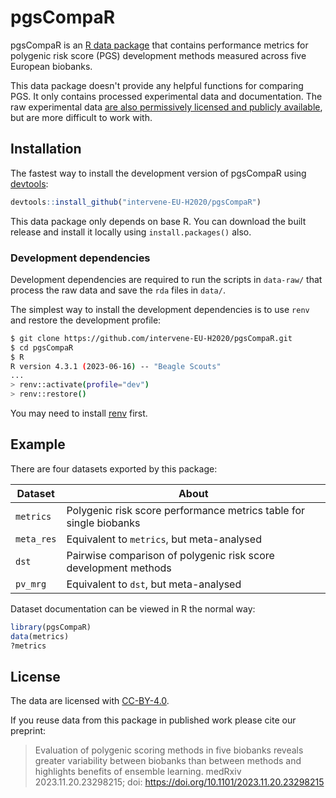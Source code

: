 
# pgsCompaR

<!-- badges: start -->
<!-- badges: end -->

pgsCompaR is an [R data package](https://r-pkgs.org/data.html) that contains performance metrics for polygenic risk score (PGS) development methods measured across five European biobanks.

This data package doesn't provide any helpful functions for comparing PGS. It only contains processed experimental data and documentation. The raw experimental data [are also permissively licensed and publicly available](https://zenodo.org/records/10012996), but are more difficult to work with.

## Installation

The fastest way to install the development version of pgsCompaR using [devtools](https://devtools.r-lib.org):

``` r
devtools::install_github("intervene-EU-H2020/pgsCompaR")
```

This data package only depends on base R. You can download the built release and install it locally using `install.packages()` also.

### Development dependencies

Development dependencies are required to run the scripts in `data-raw/` that process the raw data and save the `rda` files in `data/`.

The simplest way to install the development dependencies is to use `renv` and restore the development profile:

``` bash
$ git clone https://github.com/intervene-EU-H2020/pgsCompaR.git
$ cd pgsCompaR
$ R
R version 4.3.1 (2023-06-16) -- "Beagle Scouts"
...
> renv::activate(profile="dev")
> renv::restore()
```

You may need to install [renv](https://rstudio.github.io/renv/articles/renv.html) first.

## Example

There are four datasets exported by this package:

| Dataset    | About                                                              |
|------------|--------------------------------------------------------------------|
| `metrics`  | Polygenic risk score performance metrics table for single biobanks |
| `meta_res` | Equivalent to `metrics`, but meta-analysed                         |
| `dst`      | Pairwise comparison of polygenic risk score development methods    |
| `pv_mrg`   | Equivalent to `dst`, but meta-analysed                             |

Dataset documentation can be viewed in R the normal way:

``` r
library(pgsCompaR)
data(metrics)
?metrics
```

## License

The data are licensed with [CC-BY-4.0](https://creativecommons.org/licenses/by/4.0/).

If you reuse data from this package in published work please cite our preprint:

> Evaluation of polygenic scoring methods in five biobanks reveals greater variability between biobanks than between methods and highlights benefits of ensemble learning.
> medRxiv 2023.11.20.23298215; doi: https://doi.org/10.1101/2023.11.20.23298215
